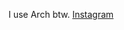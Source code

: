I use Arch btw.
[Instagram](https://www.instagram.com/_._eterna_._/)
<!---
eterna8/eterna8 is a ✨ special ✨ repository because its `README.md` (this file) appears on your GitHub profile.
You can click the Preview link to take a look at your changes.
--->
